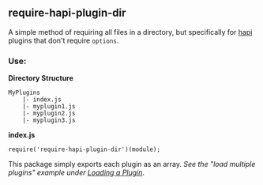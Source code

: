 ## require-hapi-plugin-dir

A simple method of requiring all files in a directory, but specifically for [hapi](http://hapijs.com/) plugins that don't require `options`.

### Use:

__Directory Structure__

```
MyPlugins
    |- index.js
    |- myplugin1.js
    |- myplugin2.js
    |- myplugin3.js
```

__index.js__

```
require('require-hapi-plugin-dir')(module);
```

This package simply exports each plugin as an array. _See the "load multiple plugins" example under [Loading a Plugin](http://hapijs.com/tutorials/plugins#user-content-loading-a-plugin)_.
